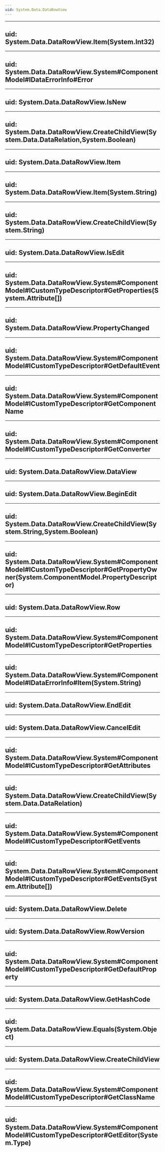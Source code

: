 ```yaml
---
uid: System.Data.DataRowView
---
```


---
uid: System.Data.DataRowView.Item(System.Int32)
---

---
uid: System.Data.DataRowView.System#ComponentModel#IDataErrorInfo#Error
---

---
uid: System.Data.DataRowView.IsNew
---

---
uid: System.Data.DataRowView.CreateChildView(System.Data.DataRelation,System.Boolean)
---

---
uid: System.Data.DataRowView.Item
---

---
uid: System.Data.DataRowView.Item(System.String)
---

---
uid: System.Data.DataRowView.CreateChildView(System.String)
---

---
uid: System.Data.DataRowView.IsEdit
---

---
uid: System.Data.DataRowView.System#ComponentModel#ICustomTypeDescriptor#GetProperties(System.Attribute[])
---

---
uid: System.Data.DataRowView.PropertyChanged
---

---
uid: System.Data.DataRowView.System#ComponentModel#ICustomTypeDescriptor#GetDefaultEvent
---

---
uid: System.Data.DataRowView.System#ComponentModel#ICustomTypeDescriptor#GetComponentName
---

---
uid: System.Data.DataRowView.System#ComponentModel#ICustomTypeDescriptor#GetConverter
---

---
uid: System.Data.DataRowView.DataView
---

---
uid: System.Data.DataRowView.BeginEdit
---

---
uid: System.Data.DataRowView.CreateChildView(System.String,System.Boolean)
---

---
uid: System.Data.DataRowView.System#ComponentModel#ICustomTypeDescriptor#GetPropertyOwner(System.ComponentModel.PropertyDescriptor)
---

---
uid: System.Data.DataRowView.Row
---

---
uid: System.Data.DataRowView.System#ComponentModel#ICustomTypeDescriptor#GetProperties
---

---
uid: System.Data.DataRowView.System#ComponentModel#IDataErrorInfo#Item(System.String)
---

---
uid: System.Data.DataRowView.EndEdit
---

---
uid: System.Data.DataRowView.CancelEdit
---

---
uid: System.Data.DataRowView.System#ComponentModel#ICustomTypeDescriptor#GetAttributes
---

---
uid: System.Data.DataRowView.CreateChildView(System.Data.DataRelation)
---

---
uid: System.Data.DataRowView.System#ComponentModel#ICustomTypeDescriptor#GetEvents
---

---
uid: System.Data.DataRowView.System#ComponentModel#ICustomTypeDescriptor#GetEvents(System.Attribute[])
---

---
uid: System.Data.DataRowView.Delete
---

---
uid: System.Data.DataRowView.RowVersion
---

---
uid: System.Data.DataRowView.System#ComponentModel#ICustomTypeDescriptor#GetDefaultProperty
---

---
uid: System.Data.DataRowView.GetHashCode
---

---
uid: System.Data.DataRowView.Equals(System.Object)
---

---
uid: System.Data.DataRowView.CreateChildView
---

---
uid: System.Data.DataRowView.System#ComponentModel#ICustomTypeDescriptor#GetClassName
---

---
uid: System.Data.DataRowView.System#ComponentModel#ICustomTypeDescriptor#GetEditor(System.Type)
---
